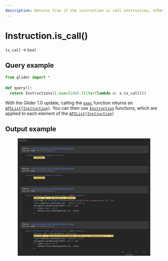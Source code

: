 ```yaml
---
description: Returns True if the instruction is call instruction, otherwise returns False.
---
```


# Instruction.is\_call()

`is_call` -> `bool`

## Query example

```python
from glider import *

def query():
  return Instructions().exec(100).filter(lambda x: x.is_call())
```

With the Glider 1.0 update, calling the [`exec`](../instructions/instructions.exec.md) function returns an [`APIList`](../iterables/apilist.md)`[`[`Instruction`](./)`]`. You can then use [`Instruction`](./) functions, which are applied to each element of the [`APIList`](../iterables/apilist.md)`[`[`Instruction`](./)`]`

## Output example

<figure><img src="../../.gitbook/assets/image (5).png" alt=""><figcaption></figcaption></figure>
